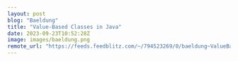 ```yaml
---
layout: post
blog: "Baeldung"
title: "Value-Based Classes in Java"
date: 2023-09-23T10:52:28Z
image: images/baeldung.png
remote_url: "https://feeds.feedblitz.com/~/794523269/0/baeldung~ValueBased-Classes-in-Java"
---
```

